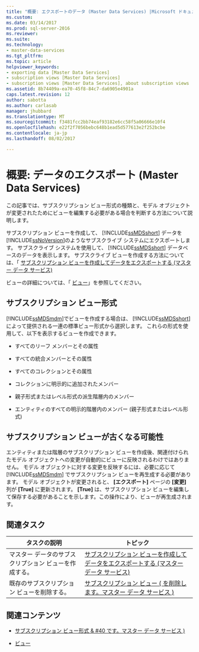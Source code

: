 ```yaml
---
title: "概要: エクスポートのデータ (Master Data Services) |Microsoft ドキュメント"
ms.custom: 
ms.date: 03/14/2017
ms.prod: sql-server-2016
ms.reviewer: 
ms.suite: 
ms.technology:
- master-data-services
ms.tgt_pltfrm: 
ms.topic: article
helpviewer_keywords:
- exporting data [Master Data Services]
- subscription views [Master Data Services]
- subscription views [Master Data Services], about subscription views
ms.assetid: 8b74409a-ea70-45f8-84c7-da6905e4901a
caps.latest.revision: 12
author: sabotta
ms.author: carlasab
manager: jhubbard
ms.translationtype: MT
ms.sourcegitcommit: f3481fcc2bb74eaf93182e6cc58f5a06666e10f4
ms.openlocfilehash: e22f2f7056bebc648b1ead5d577613e2f252bcbe
ms.contentlocale: ja-jp
ms.lasthandoff: 08/02/2017

---
```

# <a name="overview-exporting-data-master-data-services"></a>概要: データのエクスポート (Master Data Services)
  この記事では、サブスクリプション ビュー形式の種類と、モデル オブジェクトが変更されたためにビューを編集する必要がある場合を判断する方法について説明します。  
  
 サブスクリプション ビューを作成して、 [!INCLUDE[ssMDSshort](../includes/ssmdsshort-md.md)] データを [!INCLUDE[ssNoVersion](../includes/ssnoversion-md.md)]のようなサブスクライブ システムにエクスポートします。 サブスクライブ システムを使用して、 [!INCLUDE[ssMDSshort](../includes/ssmdsshort-md.md)] データベースのデータを表示します。  サブスクライブ ビューを作成する方法については、「 [サブスクリプション ビューを作成してデータをエクスポートする (マスター データ サービス)](../master-data-services/create-a-subscription-view-to-export-data-master-data-services.md)  
  
 ビューの詳細については、「 [ビュー](../relational-databases/views/views.md)」を参照してください。  
  
## <a name="subscription-view-formats"></a>サブスクリプション ビュー形式  
 [!INCLUDE[ssMDSmdm](../includes/ssmdsmdm-md.md)]でビューを作成する場合は、 [!INCLUDE[ssMDSshort](../includes/ssmdsshort-md.md)] によって提供される一連の標準ビュー形式から選択します。 これらの形式を使用して、以下を表示するビューを作成できます。  
  
-   すべてのリーフ メンバーとその属性  
  
-   すべての統合メンバーとその属性  
  
-   すべてのコレクションとその属性  
  
-   コレクションに明示的に追加されたメンバー  
  
-   親子形式またはレベル形式の派生階層内のメンバー  
  
-   エンティティのすべての明示的階層内のメンバー (親子形式またはレベル形式)  
  
## <a name="subscription-views-can-become-out-of-date"></a>サブスクリプション ビューが古くなる可能性  
 エンティティまたは階層のサブスクリプション ビューを作成後、関連付けられたモデル オブジェクトへの変更が自動的にビューに反映されるわけではありません。 モデル オブジェクトに対する変更を反映するには、必要に応じて [!INCLUDE[ssMDSmdm](../includes/ssmdsmdm-md.md)] でサブスクリプション ビューを再生成する必要があります。 モデル オブジェクトが変更されると、 **[エクスポート]** ページの **[変更]** 列が **[True]** に更新されます。 **[True]** は、サブスクリプション ビューを編集して保存する必要があることを示します。この操作により、ビューが再生成されます。  
  
## <a name="related-tasks"></a>関連タスク  
  
|タスクの説明|トピック|  
|----------------------|-----------|  
|マスター データのサブスクリプション ビューを作成する。|[サブスクリプション ビューを作成してデータをエクスポートする (マスター データ サービス)](../master-data-services/create-a-subscription-view-to-export-data-master-data-services.md)|  
|既存のサブスクリプション ビューを削除する。|[サブスクリプション ビュー &#40; を削除します。マスター データ サービス &#41;](../master-data-services/delete-a-subscription-view-master-data-services.md)|  
  
## <a name="related-content"></a>関連コンテンツ  
  
-   [サブスクリプション ビュー形式 & #40 です。マスター データ サービス &#41;](../master-data-services/subscription-view-formats-master-data-services.md)  
  
-   [ビュー](../relational-databases/views/views.md)  
  
  
